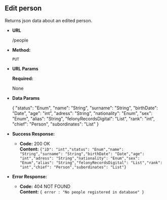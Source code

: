 **Edit person**
----
  Returns json data about an edited person.

* **URL**

  /people

* **Method:**

  `PUT`
  
*  **URL Params**

   **Required:**
 
   None

* **Data Params**

  {
  "status": "Enum",
  "name": "String",
  "surname": "String",
  "birthDate": "Date",
  "age": "int",
  "adress": "String",
  "nationality": "Enum",
  "sex": "Enum",
  "alias": "String",
  "felonyRecordsDigital": "List",
  "rank": "int",
  "chief": "Person",
  "subordinates": "List"
  }

* **Success Response:**

  * **Code:** 200 OK<br />
    **Content:** `{"iD": "int","status": "Enum","name": "String","surname": "String","birthDate": "Date","age": "int","adress": "String","nationality": "Enum","sex": "Enum","alias": "String","felonyRecordsDigital": "List","rank": "int","chief": "Person","subordinates": "List"}`

 
* **Error Response:**

  * **Code:** 404 NOT FOUND <br />
    **Content:** `{ error : "No people registered in database" }`


